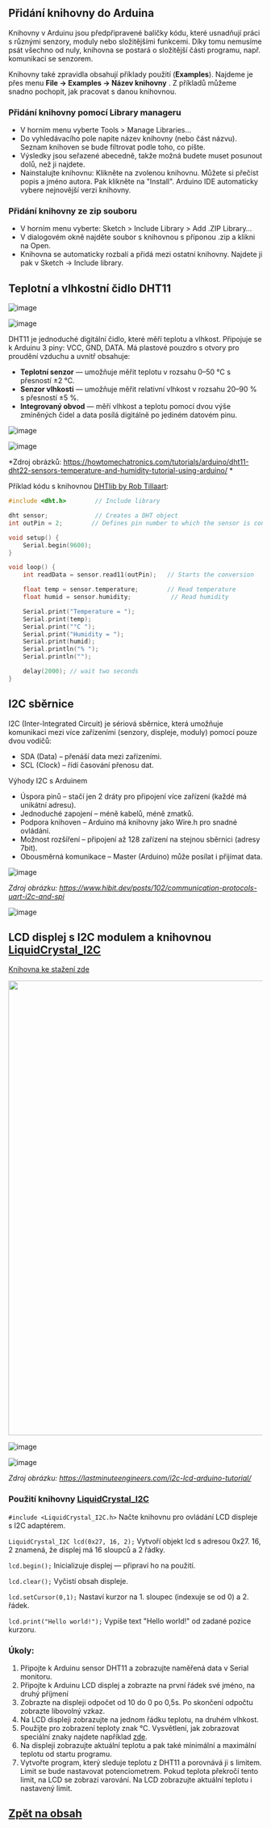 ## Přidání knihovny do Arduina

Knihovny v Arduinu jsou předpřipravené balíčky kódu, které usnadňují práci s různými senzory, moduly nebo složitějšími funkcemi. Díky tomu nemusíme psát všechno od nuly, knihovna se postará o složitější části programu, např. komunikaci se senzorem. 

Knihovny také zpravidla obsahují příklady použití (**Examples**). Najdeme je přes menu **File -> Examples -> Název knihovny** . Z  příkladů můžeme snadno pochopit, jak pracovat s danou knihovnou.

### Přidání knihovny pomocí Library manageru

- V horním menu vyberte Tools > Manage Libraries…
- Do vyhledávacího pole napite název knihovny (nebo část názvu). Seznam knihoven se bude filtrovat podle toho, co píšte.
- Výsledky jsou seřazené abecedně, takže možná budete muset posunout dolů, než ji najdete.
- Nainstalujte knihovnu: Klikněte na zvolenou knihovnu. Můžete si přečíst popis a jméno autora. Pak klikněte na "Install". Arduino IDE automaticky vybere nejnovější verzi knihovny.

### Přidání knihovny ze zip souboru
- V horním menu vyberte: Sketch > Include Library > Add .ZIP Library…
- V dialogovém okně najděte soubor s knihovnou s příponou .zip a klikni na Open.
- Knihovna se automaticky rozbalí a přidá mezi ostatní knihovny. Najdete ji pak v Sketch  → Include library.

## Teplotní a vlhkostní čidlo DHT11
![image](img/04_DHT_LCD_1.png)

![image](img/04_DHT_LCD_2.png)

DHT11 je jednoduché digitální čidlo, které měří teplotu a vlhkost. Připojuje se k Arduinu 3 piny: VCC, GND, DATA. Má plastové pouzdro s otvory pro proudění vzduchu a uvnitř obsahuje:

- **Teplotní senzor** — umožňuje měřit teplotu v rozsahu 0–50 °C s přesností ±2 °C.
- **Senzor vlhkosti** — umožňuje měřit relativní vlhkost v rozsahu 20–90 % s přesností ±5 %.
- **Integrovaný obvod** — měří vlhkost a teplotu pomocí dvou výše zmíněných čidel a data posílá digitálně po jediném datovém pinu.

![image](img/04_DHT_LCD_3.png)

![image](img/04_DHT_LCD_4.png)

*Zdroj obrázků: https://howtomechatronics.com/tutorials/arduino/dht11-dht22-sensors-temperature-and-humidity-tutorial-using-arduino/ *


Příklad kódu s knihovnou [DHTlib by Rob Tillaart](https://github.com/RobTillaart/DHTlib/releases):

```c
#include <dht.h>        // Include library

dht sensor;             // Creates a DHT object
int outPin = 2;        // Defines pin number to which the sensor is connected

void setup() {
	Serial.begin(9600);
}

void loop() {
	int readData = sensor.read11(outPin);	// Starts the conversion

	float temp = sensor.temperature;        // Read temperature
	float humid = sensor.humidity;           // Read humidity

	Serial.print("Temperature = ");
	Serial.print(temp);
	Serial.print("°C ");
	Serial.print("Humidity = ");
	Serial.print(humid);
	Serial.println("% ");
	Serial.println("");

	delay(2000); // wait two seconds
}
```

## I2C sběrnice
I2C (Inter-Integrated Circuit) je sériová sběrnice, která umožňuje komunikaci mezi více zařízeními (senzory, displeje, moduly) pomocí pouze dvou vodičů:
- SDA (Data) – přenáší data mezi zařízeními.
- SCL (Clock) – řídí časování přenosu dat.

Výhody I2C s Arduinem
- Úspora pinů – stačí jen 2 dráty pro připojení více zařízení (každé má unikátní adresu).
- Jednoduché zapojení – méně kabelů, méně zmatků.
- Podpora knihoven – Arduino má knihovny jako Wire.h pro snadné ovládání.
- Možnost rozšíření – připojení až 128 zařízení na stejnou sběrnici (adresy 7bit).
- Obousměrná komunikace – Master (Arduino) může posílat i přijímat data.
 
![image](img/04_DHT_LCD_5.png)
 
*Zdroj obrázku: https://www.hibit.dev/posts/102/communication-protocols-uart-i2c-and-spi*

![image](img/04_DHT_LCD_6.png)

## LCD displej s I2C modulem a knihovnou [LiquidCrystal_I2C](https://github.com/fdebrabander/Arduino-LiquidCrystal-I2C-library)

[Knihovna ke stažení zde](https://github.com/fdebrabander/Arduino-LiquidCrystal-I2C-library/archive/refs/heads/master.zip)

<img src="img/04_DHT_LCD_7.png" width="900"/>

![image](img/04_DHT_LCD_8.png)

![image](img/04_DHT_LCD_9.png)

*Zdroj obrázku:  https://lastminuteengineers.com/i2c-lcd-arduino-tutorial/*
 
### Použití knihovny [LiquidCrystal_I2C](https://github.com/fdebrabander/Arduino-LiquidCrystal-I2C-library)

```#include <LiquidCrystal_I2C.h>``` Načte knihovnu pro ovládání LCD displeje s I2C adaptérem.

```LiquidCrystal_I2C lcd(0x27, 16, 2);``` Vytvoří objekt lcd s adresou 0x27. 16, 2 znamená, že displej má 16 sloupců a 2 řádky.

```lcd.begin();``` Inicializuje displej — připraví ho na použití.

```lcd.clear();```  Vyčistí obsah displeje.

```lcd.setCursor(0,1);``` Nastaví kurzor na 1. sloupec (indexuje se od 0) a 2. řádek.

```lcd.print("Hello world!");```  Vypíše text "Hello world!" od zadané pozice kurzoru.


### Úkoly:
1. Připojte k Arduinu sensor DHT11 a zobrazujte naměřená data v Serial monitoru.
2. Připojte k Arduinu LCD displej a zobrazte na první řádek své jméno, na druhý příjmení
3. Zobrazte na displeji odpočet od 10 do 0 po 0,5s. Po skončení odpočtu zobrazte libovolný vzkaz.
4. Na LCD displeji zobrazujte na jednom řádku teplotu, na druhém vlhkost.
5. Použijte pro zobrazení teploty znak °C. Vysvětlení, jak zobrazovat speciální znaky najdete například [zde](https://arduino.stackexchange.com/questions/46828/how-to-show-the-%C2%BA-character-in-a-lcd).
6. Na displeji zobrazujte aktuální teplotu a pak také minimální a maximální teplotu od startu programu.
7. Vytvořte program, který sleduje teplotu z DHT11 a porovnává ji s limitem. Limit se bude nastavovat potenciometrem. Pokud teplota překročí tento limit, na LCD se zobrazí varování. Na LCD zobrazujte aktuální teplotu i nastavený limit.
   

## [Zpět na obsah](README.md)
